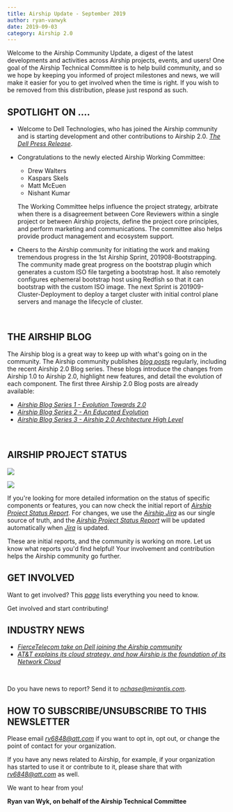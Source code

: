 ```yaml
---
title: Airship Update - September 2019
author: ryan-vanwyk
date: 2019-09-03
category: Airship 2.0
---
```


Welcome to the Airship Community Update, a digest of the latest developments and activities across Airship projects, events, and users! One goal of the Airship Technical Committee is to help build community, and so we hope by keeping you informed of project milestones and news, we will make it easier for you to get involved when the time is right. If you wish to be removed from this distribution, please just respond as such.<!-- more -->

## **SPOTLIGHT ON ....**

- Welcome to Dell Technologies, who has joined the Airship community and is starting development and other contributions to Airship 2.0. [*The Dell Press Release*](https://corporate.delltechnologies.com/en-us/newsroom/announcements/detailpage.press-releases~usa~2019~08~20180815-opensource-edge-computing-and-5g-software-infrastructure.htm#/filter-on/Country:en-us).

- Congratulations to the newly elected Airship Working Committee:
  * Drew Walters
  * Kaspars Skels
  * Matt McEuen
  * Nishant Kumar

  The Working Committee helps influence the project strategy, arbitrate when there is a disagreement between Core Reviewers within a single project or between Airship projects, define the project core principles, and perform marketing and communications. The committee also helps provide product management and ecosystem support.

- Cheers to the Airship community for initiating the work and making tremendous progress in the 1st Airship Sprint, 201908-Bootstrapping. The community made great progress on the bootstrap plugin which generates a custom ISO file targeting a bootstrap host. It also remotely configures ephemeral bootstrap host using Redfish so that it can bootstrap with the custom ISO image. The next Sprint is 201909-Cluster-Deployment to deploy a target cluster with initial control plane servers and manage the lifecycle of cluster.

<br>

## **THE AIRSHIP BLOG**

The Airship blog is a great way to keep up with what's going on in the community. The Airship community publishes [*blog posts*](https://www.airshipit.org/blog/) regularly, including the recent Airship 2.0 Blog series. These blogs introduce the changes from Airship 1.0 to Airship 2.0, highlight new features, and detail the evolution of each component. The first three Airship 2.0 Blog posts are already available:

- [*Airship Blog Series 1 - Evolution Towards 2.0*](https://www.airshipit.org/blog/airship-blog-series-1-evolution-towards-2.0.html)
- [*Airship Blog Series 2 - An Educated Evolution*](https://www.airshipit.org/blog/airship-blog-series-2-an-educated-evolution.html)
- [*Airship Blog Series 3 - Airship 2.0 Architecture High Level*](https://www.airshipit.org/blog/airship-blog-series-3-airship-2.0-architecture-high-level.html)

<br>

## **AIRSHIP PROJECT STATUS**

![](/images/status-by-issue-201909)

![](/images/status-by-company-201909)

If you're looking for more detailed information on the status of specific components or features, you can now check the initial report of [*Airship Project Status Report*](https://airship.atlassian.net/wiki/spaces/ASR/overview). For changes, we use the [*Airship Jira*](https://airship.atlassian.net/) as our single source of truth, and the [*Airship Project Status Report*](https://airship.atlassian.net/wiki/spaces/ASR/overview) will be updated automatically when [*Jira*](https://airship.atlassian.net/) is updated.

These are initial reports, and the community is working on more. Let us know what reports you'd find helpful! Your involvement and contribution helps the Airship community go further.

## **GET INVOLVED**

Want to get involved? This [*page*](https://wiki.openstack.org/wiki/Airship#Get_in_Touch) lists everything you need to know.

Get involved and start contributing!

## **INDUSTRY NEWS**

- [*FierceTelecom take on Dell joining the Airship community*](https://www.fiercetelecom.com/telecom/led-by-at-t-dell-takes-flight-to-airship-open-source-project)
- [*AT&T explains its cloud strategy, and how Airship is the foundation of its Network Cloud*](https://about.att.com/innovationblog/2019/08/cloud_strategy.html)

<br>

Do you have news to report?  Send it to [*nchase@mirantis.com*](mailto:nchase@mirantis.com).

## **HOW TO SUBSCRIBE/UNSUBSCRIBE TO THIS NEWSLETTER**

Please email [*rv6848@att.com*](mailto:rv6848@att.com) if you want to opt in, opt out, or change the point of contact for your organization.

If you have any news related to Airship, for example, if your organization has started to use it or contribute to it, please share that with [*rv6848@att.com*](mailto:rv6848@att.com) as well.

We want to hear from you!

**Ryan van Wyk, on behalf of the Airship Technical Committee**
